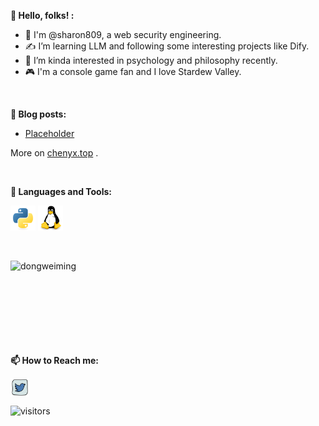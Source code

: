 **👋 Hello, folks! :**
* 👀 I'm @sharon809, a web security engineering.
* ✍️ I’m learning LLM and following some interesting projects like Dify.
* 🧐 I’m kinda interested in psychology and philosophy recently.
* 🎮 I'm a console game fan and I love Stardew Valley.

<br />

**📝 Blog posts:**
<!-- BLOG-POST-LIST:START -->
- [Placeholder](https://www.dongwm.com/post/stable-diffusion-controlnet/)
<!-- BLOG-POST-LIST:END -->
More on <a href="https://www.chenyx.top" target="blank"> chenyx.top</a> .

<br />

**🌈 Languages and Tools:**
<p align="left">
<img src="https://raw.githubusercontent.com/dongweiming/dongweiming/master/assets/python-original.svg" alt="python" width="40" height="40"/>
<img src="https://raw.githubusercontent.com/dongweiming/dongweiming/master/assets/linux-original.svg" alt="linux" width="40" height="40"/>
</p>

<br />

<p align="left">
<img align="left" src="https://github-readme-stats.vercel.app/api/top-langs/?username=dongweiming&layout=compact&hide=html" alt="dongweiming" />
</p>

<br />
<br />
<br />
<br />
<br />
<br />
<br />
<br />

**📫 How to Reach me:**
<p align="left">
<a href="https://twitter.com/dongweiming" target="blank"><img align="center" src="https://raw.githubusercontent.com/dongweiming/dongweiming/master/assets/twitter.svg" alt="dongweiming" height="30" width="30" /></a>
</p>

<p align="left">
<img src="https://visitor-badge.laobi.icu/badge?page_id=dongweiming.dongweiming" alt="visitors"/>
</p>

<br />
<!---
sharon809/sharon809 is a ✨ special ✨ repository because its `README.md` (this file) appears on your GitHub profile.
You can click the Preview link to take a look at your changes.
--->
